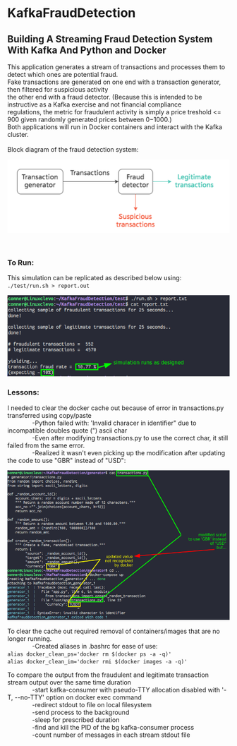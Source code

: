 # KafkaFraudDetection

## Building A Streaming Fraud Detection System With Kafka And Python and Docker

This application generates a stream of transactions and processes them to detect which ones are potential fraud.<br>
Fake transactions are generated on one end with a transaction generator, then filtered for suspicious activity<br>
the other end with a fraud detector. (Because this is intended to be instructive as a Kafka exercise and not financial compliance<br>
regulations, the metric for fraudulent activity is simply a price treshold <= 900 given randomly generated prices between $0-$1000.)<br>
Both applications will run in Docker containers and interact with the Kafka cluster.<br>
<br>
Block diagram of the fraud detection system:<br>

![alt text](https://github.com/conner-mcnicholas/KafkaFraudDetection/blob/main/imgs/blockdiagram.png?raw=true)

<br>

### To Run:

This simulation can be replicated as described below using:<br>
`./test/run.sh > report.out`<br>

![alt text](https://github.com/conner-mcnicholas/KafkaFraudDetection/blob/main/imgs/simulation.png?raw=true)

### Lessons:

I needed to clear the docker cache out because of error in transactions.py transferred using copy/paste<br>
&emsp;&emsp;&emsp;&emsp;-Python failed with: 'Invalid characer in identifier" due to incompatible doubles quote (") ascii char<br>
&emsp;&emsp;&emsp;&emsp;-Even after modifying transactions.py to use the correct char, it still failed from the same error.<br>
&emsp;&emsp;&emsp;&emsp;-Realized it wasn't even picking up the modification after updating the code to use "GBR" instead of "USD":<br>

![alt text](https://github.com/conner-mcnicholas/KafkaFraudDetection/blob/main/imgs/cacheerror.png?raw=true)

To clear the cache out required removal of containers/images that are no longer running.<br>
&emsp;&emsp;&emsp;&emsp;-Created aliases in .bashrc for ease of use:<br>
`alias docker_clean_ps='docker rm $(docker ps -a -q)'`<br>
`alias docker_clean_im='docker rmi $(docker images -a -q)'`<br>

To compare the output from the fraudulent and legitimate transaction stream output over the same time duration<br>
&emsp;&emsp;&emsp;&emsp;-start kafka-consumer with pseudo-TTY allocation disabled with '-T, --no-TTY' option on docker exec command<br>
&emsp;&emsp;&emsp;&emsp;-redirect stdout to file on local filesystem<br>
&emsp;&emsp;&emsp;&emsp;-send process to the background<br>
&emsp;&emsp;&emsp;&emsp;-sleep for prescribed duration<br>
&emsp;&emsp;&emsp;&emsp;-find and kill the PID of the bg kafka-consumer process<br>
&emsp;&emsp;&emsp;&emsp;-count number of messages in each stream stdout file<br>

